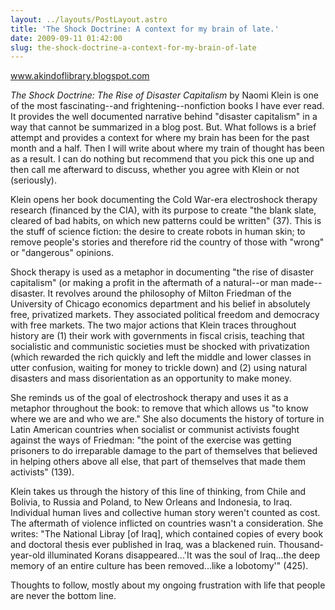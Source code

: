 ```yaml
---
layout: ../layouts/PostLayout.astro
title: 'The Shock Doctrine: A context for my brain of late.'
date: 2009-09-11 01:42:00
slug: the-shock-doctrine-a-context-for-my-brain-of-late
---
```


www.akindoflibrary.blogspot.com

_The Shock Doctrine: The Rise of Disaster Capitalism_ by Naomi Klein is one of the most fascinating--and frightening--nonfiction books I have ever read. It provides the well documented narrative behind "disaster capitalism" in a way that cannot be summarized in a blog post. But. What follows is a brief attempt and provides a context for where my brain has been for the past month and a half. Then I will write about where my train of thought has been as a result. I can do nothing but recommend that you pick this one up and then call me afterward to discuss, whether you agree with Klein or not (seriously).

Klein opens her book documenting the Cold War-era electroshock therapy research (financed by the CIA), with its purpose to create "the blank slate, cleared of bad habits, on which new patterns could be written" (37). This is the stuff of science fiction: the desire to create robots in human skin; to remove people's stories and therefore rid the country of those with "wrong" or "dangerous" opinions.

Shock therapy is used as a metaphor in documenting "the rise of disaster capitalism" (or making a profit in the aftermath of a natural--or man made--disaster. It revolves around the philosophy of Milton Friedman of the University of Chicago economics department and his belief in absolutely free, privatized markets. They associated political freedom and democracy with free markets. The two major actions that Klein traces throughout history are (1) their work with governments in fiscal crisis, teaching that socialistic and communistic societies must be shocked with privatization (which rewarded the rich quickly and left the middle and lower classes in utter confusion, waiting for money to trickle down) and (2) using natural disasters and mass disorientation as an opportunity to make money.

She reminds us of the goal of electroshock therapy and uses it as a metaphor throughout the book: to remove that which allows us "to know where we are and who we are." She also documents the history of torture in Latin American countries when socialist or communist activists fought against the ways of Friedman: "the point of the exercise was getting prisoners to do irreparable damage to the part of themselves that believed in helping others above all else, that part of themselves that made them activists" (139).

Klein takes us through the history of this line of thinking, from Chile and Bolivia, to Russia and Poland, to New Orleans and Indonesia, to Iraq. Individual human lives and collective human story weren't counted as cost. The aftermath of violence inflicted on countries wasn't a consideration. She writes: "The National Libray \[of Iraq\], which contained copies of every book and doctoral thesis ever published in Iraq, was a blackened ruin. Thousand-year-old illuminated Korans disappeared...'It was the soul of Iraq...the deep memory of an entire culture has been removed...like a lobotomy'" (425).

Thoughts to follow, mostly about my ongoing frustration with life that people are never the bottom line.
